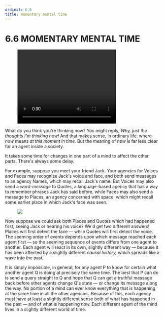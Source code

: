 ```yaml
---
ordinal: 6.6
title: momentary mental time
---
```


# 6.6 MOMENTARY MENTAL TIME 

<figure><video height="240" width="320"> Your browser does not support the video tag. </video></figure>
<p>What do you think you're thinking now? You might reply, <em>Why, just the thoughts I'm thinking now!</em> And that makes sense, in ordinary life, where <em>now</em> means <em>at this moment in time.</em> But the meaning of <em>now</em> is far less clear for an agent inside a society.</p>
<p>It takes some time for changes in one part of a mind to affect the other parts. There's always some delay.</p>
<p>For example, suppose you meet your friend Jack. Your agencies for Voices and Faces may recognize Jack's voice and face, and both send messages to an agency Names, which may recall Jack's name. But Voices may also send a <em>word-message</em> to Quotes, a language-based agency that has a way to remember phrases Jack has said before, while Faces may also send a message to Places, an agency concerned with space, which might recall some earlier place in which Jack's face was seen.</p>
<figure><img src="/images/ch6/6-2.png"></img></figure>
<p>Now suppose we could ask both Places and Quotes which had happened first, seeing Jack or hearing his voice? We'd get two different answers! Places will first detect the face &mdash; while Quotes will first detect the voice. The seeming order of events depends upon which message reached each agent first &mdash; so the seeming sequence of events differs from one agent to another. Each agent will react in its own, slightly different way &mdash; because it has been affected by a slightly different <em>causal history,</em> which spreads like a wave into the past.</p>
<p>It is simply impossible, in general, for any agent P to know for certain what another agent Q is doing at precisely the same time. The best that P can do is send a query straight to Q and hope that Q can get a truthful message back before other agents change Q's state &mdash; or change its message along the way. No portion of a mind can ever know everything that is happening at the same time in all the other agencies. Because of this, each agency must have at least a slightly different sense both of what has happened in the past &mdash; and of what is happening <em>now.</em> Each different agent of the mind lives in a slightly different world of time.</p>